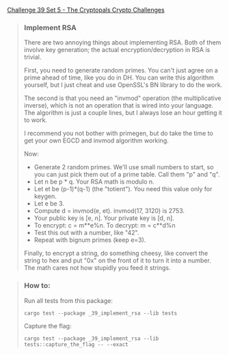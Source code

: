 [Challenge 39 Set 5 - The Cryptopals Crypto Challenges](https://cryptopals.com/sets/5/challenges/39)

> ### Implement RSA
>
> There are two annoying things about implementing RSA. Both of them involve key generation; the actual encryption/decryption in RSA is trivial.
>
> First, you need to generate random primes. You can't just agree on a prime ahead of time, like you do in DH. You can write this algorithm yourself, but I just cheat and use OpenSSL's BN library to do the work.
>
> The second is that you need an "invmod" operation (the multiplicative inverse), which is not an operation that is wired into your language. The algorithm is just a couple lines, but I always lose an hour getting it to work.
>
> I recommend you not bother with primegen, but do take the time to get your own EGCD and invmod algorithm working.
>
> Now:
>
> -   Generate 2 random primes. We'll use small numbers to start, so you can just pick them out of a prime table. Call them "p" and "q".
> -   Let n be p \* q. Your RSA math is modulo n.
> -   Let et be (p-1)\*(q-1) (the "totient"). You need this value only for keygen.
> -   Let e be 3.
> -   Compute d = invmod(e, et). invmod(17, 3120) is 2753.
> -   Your public key is \[e, n\]. Your private key is \[d, n\].
> -   To encrypt: c = m\*\*e%n. To decrypt: m = c\*\*d%n
> -   Test this out with a number, like "42".
> -   Repeat with bignum primes (keep e=3).
>
> Finally, to encrypt a string, do something cheesy, like convert the string to hex and put "0x" on the front of it to turn it into a number. The math cares not how stupidly you feed it strings.

> ### How to:
> Run all tests from this package:
>
>     cargo test --package _39_implement_rsa --lib tests
>
> Capture the flag:
>
>     cargo test --package _39_implement_rsa --lib tests::capture_the_flag -- --exact
